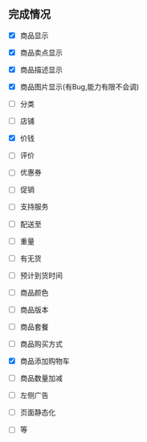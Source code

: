 ## 完成情况

- [x] 商品显示
- [x] 商品卖点显示
- [x] 商品描述显示
- [x] 商品图片显示(有Bug,能力有限不会调)
- [ ] 分类
- [ ] 店铺
- [x] 价钱
- [ ] 评价
- [ ] 优惠券
- [ ] 促销
- [ ] 支持服务
- [ ] 配送至
- [ ] 重量
- [ ] 有无货
- [ ] 预计到货时间
- [ ] 商品颜色
- [ ] 商品版本
- [ ] 商品套餐
- [ ] 商品购买方式
- [x] 商品添加购物车
- [ ] 商品数量加减
- [ ] 左侧广告
- [ ] 页面静态化
- [ ] 等





